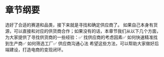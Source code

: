# 章节纲要

选好了合适的赛道和品类，接下来就是寻找和确定供应商了。
如果自己本身有货源，可以直接和对应的供货商合作；如果没有的话，本章节我们从以下几个方面，为大家提供了寻找供货商的一些经验：✅ 找供应商的考虑因素✅ 如何快速精准找到生产商✅ 如何筛选工厂✅ 供应商沟通心法
希望这些方法，可以帮助大家做好后端建设，打造电商的变现闭环。